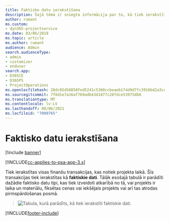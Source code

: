 ```yaml
---
title: Faktisko datu ierakstīšana
description: Šajā tēmā ir sniegta informācija par to, kā tiek ierakstīti faktiskie dati.
author: rumant
ms.custom:
- dyn365-projectservice
ms.date: 03/06/2019
ms.topic: article
ms.author: rumant
audience: Admin
search.audienceType:
- admin
- customizer
- enduser
search.app:
- D365CE
- D365PS
- ProjectOperations
ms.openlocfilehash: 28dc05d50850fed5241c5360ccbeaeb1f4d9d7fc3916bd2a3cd1bb6f43457dd1
ms.sourcegitcommit: 7f8d1e7a16af769adb43d1877c28fdce53975db8
ms.translationtype: MT
ms.contentlocale: lv-LV
ms.lasthandoff: 08/06/2021
ms.locfileid: "7000765"
---
```

# <a name="recording-actuals"></a>Faktisko datu ierakstīšana 

[!include [banner](../includes/psa-now-project-operations.md)]

[!INCLUDE[cc-applies-to-psa-app-3.x](../includes/cc-applies-to-psa-app-3x.md)]

Tiek ierakstītas visas finanšu transakcijas, kas notiek projekta laikā. Šīs transakcijas tiek ierakstītas kā **faktiskie dati**. Tālāk esošajā tabulā ir parādīti dažādie faktisko datu tipi, kas tiek izveidoti atkarībā no tā, vai projekts ir laika un materiālu, fiksētas cenas vai iekšējais projekts vai arī tas atrodas pirmspārdošanas posmā.

> ![Tabula, kurā parādīts, kā tiek ierakstīti faktiskie dati.](media/advanced-table2.png)


[!INCLUDE[footer-include](../includes/footer-banner.md)]